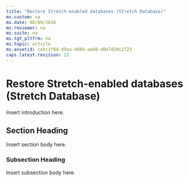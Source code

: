 ```yaml
---
title: "Restore Stretch-enabled databases (Stretch Database)"
ms.custom: na
ms.date: 08/09/2016
ms.reviewer: na
ms.suite: na
ms.tgt_pltfrm: na
ms.topic: article
ms.assetid: cebc1f6d-d5ea-460d-ae60-d047d29c2723
caps.latest.revision: 11
---
```

# Restore Stretch-enabled databases (Stretch Database)
Insert introduction here.  
  
## Section Heading  
 Insert section body here.  
  
### Subsection Heading  
 Insert subsection body here.